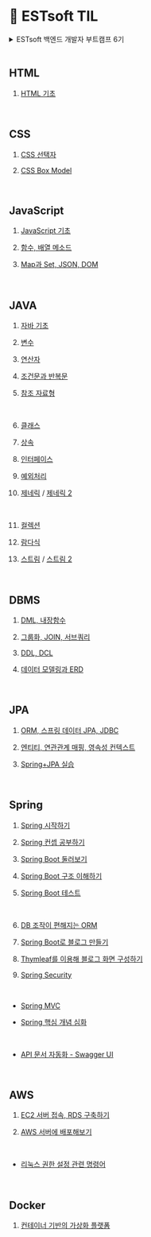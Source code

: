 # 📝 ESTsoft TIL 
<details>
<summary>ESTsoft 백엔드 개발자 부트캠프 6기</summary>

<br>

> 훈련 기관 : (주) 이스트소프트
 
> 훈련 기간 : 2024년 8월 5일 - 2024년 12월 20일

</details>

<br>

## HTML

1. [HTML 기초](https://github.com/zeonzyeon/estsoft_TIL/blob/main/html/html_240807.md)

<br>

## CSS

1. [CSS 선택자](https://github.com/zeonzyeon/estsoft_TIL/blob/main/css/css_240808.md)

2. [CSS Box Model](https://github.com/zeonzyeon/estsoft_TIL/blob/main/css/css_240809.md)

<br>

## JavaScript

1. [JavaScript 기초](https://github.com/zeonzyeon/estsoft_TIL/blob/main/javascript/js_240812.md)

2. [함수, 배열 메소드](https://github.com/zeonzyeon/estsoft_TIL/blob/main/javascript/js_240813.md)

3. [Map과 Set, JSON, DOM](https://github.com/zeonzyeon/estsoft_TIL/blob/main/javascript/js_240814.md)

<br>

## JAVA

1. [자바 기초](https://github.com/zeonzyeon/estsoft_TIL/blob/main/java/java_240830.md)

2. [변수](https://github.com/zeonzyeon/estsoft_TIL/blob/main/java/java_240902.md)

3. [연산자](https://github.com/zeonzyeon/estsoft_TIL/blob/main/java/java_240903.md)

4. [조건문과 반복문](https://github.com/zeonzyeon/estsoft_TIL/blob/main/java/java_240904.md)

5. [참조 자료형](https://github.com/zeonzyeon/estsoft_TIL/blob/main/java/java_240905.md)

<br>

6. [클래스](https://github.com/zeonzyeon/estsoft_TIL/blob/main/java/java_240906.md)

7. [상속](https://github.com/zeonzyeon/estsoft_TIL/blob/main/java/java_240909.md)

8. [인터페이스](https://github.com/zeonzyeon/estsoft_TIL/blob/main/java/java_240910.md)

9. [예외처리](https://github.com/zeonzyeon/estsoft_TIL/blob/main/java/java_240911.md)

10. [제네릭](https://github.com/zeonzyeon/estsoft_TIL/blob/main/java/java_240912.md) / [제네릭 2](https://github.com/zeonzyeon/estsoft_TIL/blob/main/java/java_240919.md)

<br>

11. [컬렉션](https://github.com/zeonzyeon/estsoft_TIL/blob/main/java/java_240920.md)

12. [람다식](https://github.com/zeonzyeon/estsoft_TIL/blob/main/java/java_240923.md)

13. [스트림](https://github.com/zeonzyeon/estsoft_TIL/blob/main/java/java_240924.md) / [스트림 2](https://github.com/zeonzyeon/estsoft_TIL/blob/main/java/java_240925.md)

<br>

## DBMS 

1. [DML, 내장함수](https://github.com/zeonzyeon/estsoft_TIL/blob/main/dbms/sql_240926.md)

2. [그룹화, JOIN, 서브쿼리](https://github.com/zeonzyeon/estsoft_TIL/blob/main/dbms/sql_240927.md)

3. [DDL, DCL](https://github.com/zeonzyeon/estsoft_TIL/blob/main/dbms/sql_240930.md)

4. [데이터 모델링과 ERD](https://github.com/zeonzyeon/estsoft_TIL/blob/main/dbms/sql_241002.md)

<br>

## JPA

1. [ORM, 스프링 데이터 JPA, JDBC](https://github.com/zeonzyeon/estsoft_TIL/blob/main/jpa/jpa_241008.md)

2. [엔티티, 연관관계 매핑, 영속성 컨텍스트](https://github.com/zeonzyeon/estsoft_TIL/blob/main/jpa/jpa_241010.md)

3. [Spring+JPA 실습](https://github.com/zeonzyeon/spring-boot-demo/commit/579c5fbdbd4501ec297cd2ff9265c310a1ca8195)

<br>

## Spring

1. [Spring 시작하기](https://github.com/zeonzyeon/estsoft_TIL/blob/main/spring/spring_241004.md)

2. [Spring 컨셉 공부하기](https://github.com/zeonzyeon/estsoft_TIL/blob/main/spring/spring_241004_2.md)

3. [Spring Boot 둘러보기](https://github.com/zeonzyeon/estsoft_TIL/blob/main/spring/spring_241007.md)

4. [Spring Boot 구조 이해하기](https://github.com/zeonzyeon/estsoft_TIL/blob/main/spring/spring_241007_2.md)

5. [Spring Boot 테스트](https://github.com/zeonzyeon/spring-boot-project/tree/main/src/test/java/com/estsoft/springproject)

<br>

6. [DB 조작이 편해지는 ORM](https://github.com/zeonzyeon/estsoft_TIL/blob/main/jpa/jpa_241008.md)

7. [Spring Boot로 블로그 만들기](https://github.com/zeonzyeon/estsoft_TIL/blob/main/spring/spring_241015.md)

8. [Thymleaf를 이용해 블로그 화면 구성하기](https://github.com/zeonzyeon/estsoft_TIL/blob/main/spring/spring_241017.md)

9. [Spring Security](https://github.com/zeonzyeon/estsoft_TIL/blob/main/spring/spring_241021.md)

<br>

+ [Spring MVC](https://github.com/zeonzyeon/estsoft_TIL/blob/main/spring/spring_241018.md)

+ [Spring 핵심 개념 심화](https://github.com/zeonzyeon/estsoft_TIL/blob/main/spring/spring_241018_2.md)

<br>

+ [API 문서 자동화 - Swagger UI](https://github.com/zeonzyeon/estsoft_TIL/blob/main/spring/spring_241022.md)

<br>

## AWS

1. [EC2 서버 접속, RDS 구축하기](https://github.com/zeonzyeon/estsoft_TIL/blob/main/aws/aws_241024.md)

2. [AWS 서버에 배포해보기](https://github.com/zeonzyeon/estsoft_TIL/blob/main/aws/aws_241025.md)

<br>

+ [리눅스 권한 설정 관련 명령어](https://github.com/zeonzyeon/estsoft_TIL/blob/main/aws/aws_241024_2.md)

<br>

## Docker

1. [컨테이너 기반의 가상화 플랫폼](https://github.com/zeonzyeon/estsoft_TIL/blob/main/docker/docker_241118.md)

<br>
